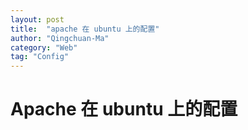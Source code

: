 ```yaml
---
layout: post
title:  "apache 在 ubuntu 上的配置"
author: "Qingchuan-Ma"
category: "Web"
tag: "Config"
---
```


# Apache 在 ubuntu 上的配置